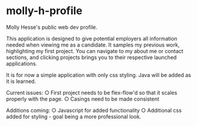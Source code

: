 # molly-h-profile

Molly Hesse's public web dev profile.

This application is designed to give potential employers all information needed when viewing me as a candidate. It samples my previous work, highlighting my first project. You can navigate to my about me or contact sections, and clicking projects brings you to their respective launched applications.

It is for now a simple application with only css styling. Java will be added as it is learned.

Current issues:
○ First project needs to be flex-flow'd so that it scales properly with the page.
○ Casings need to be made consistent

Additions coming:
○ Javascript for added functionality
○ Additional css added for styling - goal being a more professional look. 
